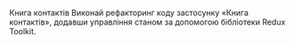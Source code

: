 Книга контактів Виконай рефакторинг коду застосунку «Книга контактів», додавши
управління станом за допомогою бібліотеки Redux Toolkit.

